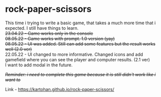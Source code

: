 # rock-paper-scissors
This time i trying to write a basic game, that takes a much more time that i expected. I still have things to learn.<br>
~~23.04.22 - Game works only in the console <br>
08.05.22 - Game works with prompt. 1.0 version (yay)~~<br>
~~08.05.22 - UI was added. Still can add some features but the result works well (2.0 ver) <br>~~
22.05.22 - UI changed to more informative. Changed icons and add gamefield where you can see the player and computer results. (2.1 ver) <br>
I want to add modal in the future.

~~*Reminder: i need to complete this game because it is still didn't work like i want to*~~

Link - https://kartohan.github.io/rock-paper-scissors/
